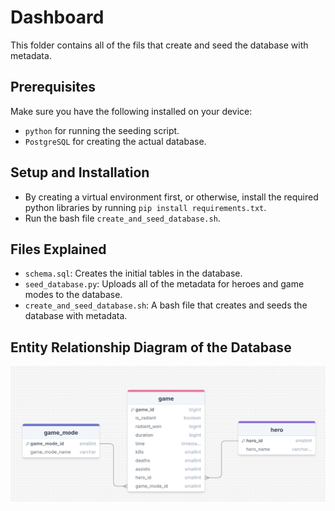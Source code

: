 # Dashboard
This folder contains all of the fils that create and seed the database with metadata.


## Prerequisites
Make sure you have the following installed on your device:
- `python` for running the seeding script.
- `PostgreSQL` for creating the actual database.

## Setup and Installation
- By creating a virtual environment first, or otherwise, install the required python libraries by running `pip install requirements.txt`.
- Run the bash file `create_and_seed_database.sh`.

## Files Explained
- `schema.sql`: Creates the initial tables in the database.
- `seed_database.py`: Uploads all of the metadata for heroes and game modes to the database.
- `create_and_seed_database.sh`: A bash file that creates and seeds the database with metadata.

## Entity Relationship Diagram of the Database
![ERD](ERD.png)